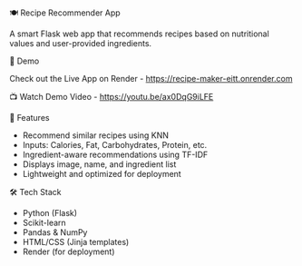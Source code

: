 🍽️ Recipe Recommender App

A smart Flask web app that recommends recipes based on nutritional values and user-provided ingredients.

🚀 Demo

Check out the Live App on Render - https://recipe-maker-eitt.onrender.com

📺 Watch Demo Video - https://youtu.be/ax0DqG9iLFE

🧠 Features

- Recommend similar recipes using KNN
- Inputs: Calories, Fat, Carbohydrates, Protein, etc.
- Ingredient-aware recommendations using TF-IDF
- Displays image, name, and ingredient list
- Lightweight and optimized for deployment

🛠️ Tech Stack

- Python (Flask)
- Scikit-learn
- Pandas & NumPy
- HTML/CSS (Jinja templates)
- Render (for deployment)
